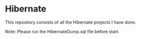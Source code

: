 # Hibernate
This repository consists of all the Hibernate projects I have done.

Note: Please run the HibernateDump.sql file before start.
